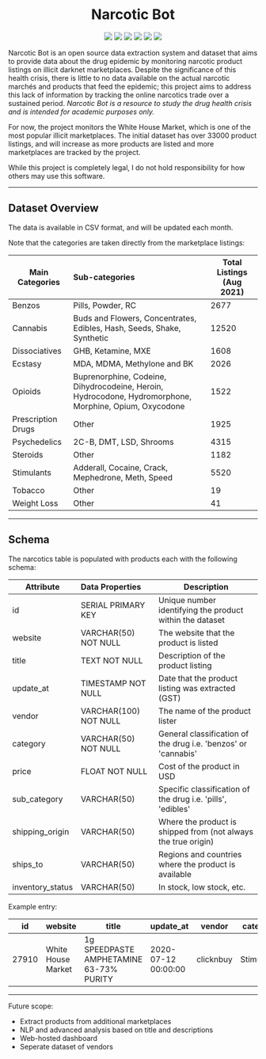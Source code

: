 <h1 align="center"> Narcotic Bot</h1>

<p align="center" >
</p>

<p align="center">

<img src="https://camo.githubusercontent.com/4ec342876a40b53ffc6230a41196528690f9f42b1098fd354df46c649720b4c6/68747470733a2f2f696d672e736869656c64732e696f2f7374617469632f76313f7374796c653d666f722d7468652d6261646765266d6573736167653d446f636b657226636f6c6f723d323439364544266c6f676f3d446f636b6572266c6f676f436f6c6f723d464646464646266c6162656c3d">
  
<img src="https://camo.githubusercontent.com/0d38b6315bf13f3cae659b1e1c4d966d767a1c107ee017db5b5c8ed77af62e8d/68747470733a2f2f696d672e736869656c64732e696f2f7374617469632f76313f7374796c653d666f722d7468652d6261646765266d6573736167653d4f70656e2b41636365737326636f6c6f723d463638323132266c6f676f3d4f70656e2b416363657373266c6f676f436f6c6f723d464646464646266c6162656c3d">
  
<img src="https://camo.githubusercontent.com/9e84c0c211dfc29162133715e87b2e359a9301d7a8b90d0fc15299d417416569/68747470733a2f2f696d672e736869656c64732e696f2f7374617469632f76313f7374796c653d666f722d7468652d6261646765266d6573736167653d4f70656e2b536f757263652b496e697469617469766526636f6c6f723d334441363339266c6f676f3d4f70656e2b536f757263652b496e6974696174697665266c6f676f436f6c6f723d464646464646266c6162656c3d">
 
<img src="https://camo.githubusercontent.com/3df944c2b99f86f1361df72285183e890f11c52d36dfcd3c2844c6823c823fc1/68747470733a2f2f696d672e736869656c64732e696f2f7374617469632f76313f7374796c653d666f722d7468652d6261646765266d6573736167653d507974686f6e26636f6c6f723d333737364142266c6f676f3d507974686f6e266c6f676f436f6c6f723d464646464646266c6162656c3d">

<img src="https://camo.githubusercontent.com/f14087986b1e42f4fd93d7f1d266c0b059236febb6f9f052311f60de2c0309da/68747470733a2f2f696d672e736869656c64732e696f2f7374617469632f76313f7374796c653d666f722d7468652d6261646765266d6573736167653d546f722b50726f6a65637426636f6c6f723d374534373938266c6f676f3d546f722b50726f6a656374266c6f676f436f6c6f723d464646464646266c6162656c3d">

<img src="https://img.shields.io/github/license/adamlabrash/Narcotic-Bot">
  
</p>

Narcotic Bot is an open source data extraction system and dataset that aims to provide data about the drug epidemic by monitoring narcotic product listings on illicit darknet marketplaces. Despite the significance of this health crisis, there is little to no data available on the actual narcotic marchés and products that feed the epidemic; this project aims to address this lack of information by tracking the online narcotics trade over a sustained period. *Narcotic Bot is a resource to study the drug health crisis and is intended for academic purposes only.*

For now, the project monitors the White House Market, which is one of the most popular illicit marketplaces. The initial dataset has over 33000 product listings, and will increase as more products are listed and more marketplaces are tracked by the project.

While this project is completely legal, I do not hold responsibility for how others may use this software.

-----

## Dataset Overview

The data is available in CSV format, and will be updated each month.

Note that the categories are taken directly from the marketplace listings:


| Main Categories        | Sub-categories           | Total Listings (Aug 2021) |
| ------------- |:-------------| ---|
| Benzos      | Pills, Powder, RC | 2677 |
| Cannabis      | Buds and Flowers, Concentrates, Edibles, Hash, Seeds, Shake, Synthetic    | 12520 |
| Dissociatives | GHB, Ketamine, MXE     | 1608 |
| Ecstasy      | MDA, MDMA, Methylone and BK     | 2026 |
| Opioids | Buprenorphine, Codeine, Dihydrocodeine, Heroin, Hydrocodone, Hydromorphone, Morphine, Opium, Oxycodone    | 1522 |
| Prescription Drugs      | Other      | 1925 |
| Psychedelics | 2C-B, DMT, LSD, Shrooms      | 4315 |
| Steroids      | Other      | 1182 |
| Stimulants | Adderall, Cocaine, Crack, Mephedrone, Meth, Speed     | 5520 |
| Tobacco      | Other      | 19 |
| Weight Loss | Other      | 41 |


-----

## Schema

The narcotics table is populated with products each with the following schema:

| Attribute | Data Properties | Description |
| ----- |:-----| ------------|
| id | SERIAL PRIMARY KEY | Unique number identifying the product within the dataset|
| website | VARCHAR(50) NOT NULL | The website that the product is listed |
| title | TEXT NOT NULL | Description of the product listing |
| update_at | TIMESTAMP NOT NULL | Date that the product listing was extracted (GST) |
| vendor | VARCHAR(100) NOT NULL | The name of the product lister |
| category | VARCHAR(50) NOT NULL | General classification of the drug i.e. 'benzos' or 'cannabis'|
| price | FLOAT NOT NULL | Cost of the product in USD |
| sub_category | VARCHAR(50) | Specific classification of the drug i.e. 'pills', 'edibles' |
| shipping_origin | VARCHAR(50) | Where the product is shipped from (not always the true origin) |
| ships_to | VARCHAR(50) | Regions and countries where the product is available |
| inventory_status | VARCHAR(50) | In stock, low stock, etc. |


Example entry:

| id | website | title | update_at | vendor | category | price | sub_category | shipping_origin | ships_to | inventory_status |
|--- | --- | --- | --- | --- | --- | --- | --- | --- | --- | --- |
| 27910 | White House Market | 1g SPEEDPASTE AMPHETAMINE 63-73% PURITY | 2020-07-12 00:00:00 | clicknbuy | Stimulants | 9.24 | Speed | Netherlands | Worldwide | In stock |


-----

Future scope:
* Extract products from additional marketplaces
* NLP and advanced analysis based on title and descriptions
* Web-hosted dashboard
* Seperate dataset of vendors
